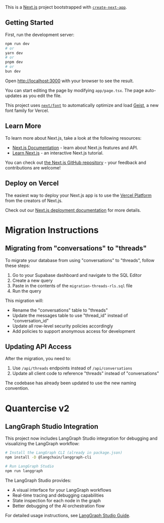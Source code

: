 This is a [Next.js](https://nextjs.org) project bootstrapped with [`create-next-app`](https://nextjs.org/docs/app/api-reference/cli/create-next-app).

## Getting Started

First, run the development server:

```bash
npm run dev
# or
yarn dev
# or
pnpm dev
# or
bun dev
```

Open [http://localhost:3000](http://localhost:3000) with your browser to see the result.

You can start editing the page by modifying `app/page.tsx`. The page auto-updates as you edit the file.

This project uses [`next/font`](https://nextjs.org/docs/app/building-your-application/optimizing/fonts) to automatically optimize and load [Geist](https://vercel.com/font), a new font family for Vercel.

## Learn More

To learn more about Next.js, take a look at the following resources:

- [Next.js Documentation](https://nextjs.org/docs) - learn about Next.js features and API.
- [Learn Next.js](https://nextjs.org/learn) - an interactive Next.js tutorial.

You can check out [the Next.js GitHub repository](https://github.com/vercel/next.js) - your feedback and contributions are welcome!

## Deploy on Vercel

The easiest way to deploy your Next.js app is to use the [Vercel Platform](https://vercel.com/new?utm_medium=default-template&filter=next.js&utm_source=create-next-app&utm_campaign=create-next-app-readme) from the creators of Next.js.

Check out our [Next.js deployment documentation](https://nextjs.org/docs/app/building-your-application/deploying) for more details.

# Migration Instructions

## Migrating from "conversations" to "threads"

To migrate your database from using "conversations" to "threads", follow these steps:

1. Go to your Supabase dashboard and navigate to the SQL Editor
2. Create a new query
3. Paste in the contents of the `migration-threads-rls.sql` file
4. Run the query

This migration will:

- Rename the "conversations" table to "threads"
- Update the messages table to use "thread_id" instead of "conversation_id"
- Update all row-level security policies accordingly
- Add policies to support anonymous access for development

## Updating API Access

After the migration, you need to:

1. Use `/api/threads` endpoints instead of `/api/conversations`
2. Update all client code to reference "threads" instead of "conversations"

The codebase has already been updated to use the new naming convention.

# Quantercise v2

## LangGraph Studio Integration

This project now includes LangGraph Studio integration for debugging and visualizing the LangGraph workflow:

```bash
# Install the LangGraph CLI (already in package.json)
npm install -D @langchain/langgraph-cli

# Run LangGraph Studio
npm run langgraph
```

The LangGraph Studio provides:

- A visual interface for your LangGraph workflows
- Real-time tracing and debugging capabilities
- State inspection for each node in the graph
- Better debugging of the AI orchestration flow

For detailed usage instructions, see [LangGraph Studio Guide](./docs/langgraph-studio-guide.md).
